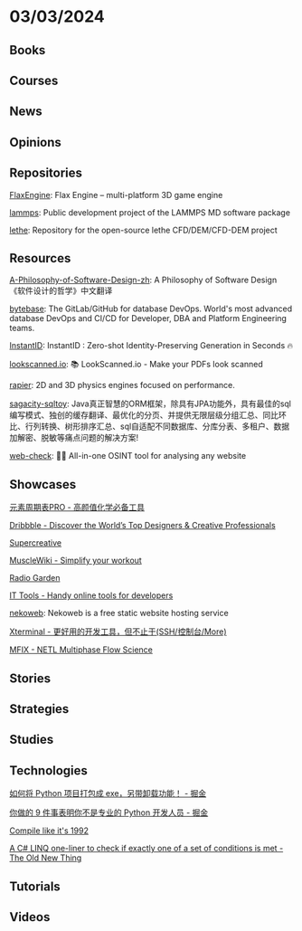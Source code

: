 # 03/03/2024

## Books

## Courses

## News

## Opinions

## Repositories
[FlaxEngine](https://github.com/FlaxEngine/FlaxEngine): Flax Engine – multi-platform 3D game engine

[lammps](https://github.com/lammps/lammps): Public development project of the LAMMPS MD software package

[lethe](https://github.com/lethe-cfd/lethe): Repository for the open-source lethe CFD/DEM/CFD-DEM project

## Resources
[A-Philosophy-of-Software-Design-zh](https://github.com/Cactus-proj/A-Philosophy-of-Software-Design-zh): A Philosophy of Software Design 《软件设计的哲学》中文翻译

[bytebase](https://github.com/bytebase/bytebase): The GitLab/GitHub for database DevOps. World's most advanced database DevOps and CI/CD for Developer, DBA and Platform Engineering teams.

[InstantID](https://github.com/InstantID/InstantID): InstantID : Zero-shot Identity-Preserving Generation in Seconds 🔥

[lookscanned.io](https://github.com/rwv/lookscanned.io): 📚 LookScanned.io - Make your PDFs look scanned

[rapier](https://github.com/dimforge/rapier): 2D and 3D physics engines focused on performance.

[sagacity-sqltoy](https://github.com/sagframe/sagacity-sqltoy): Java真正智慧的ORM框架，除具有JPA功能外，具有最佳的sql编写模式、独创的缓存翻译、最优化的分页、并提供无限层级分组汇总、同比环比、行列转换、树形排序汇总、sql自适配不同数据库、分库分表、多租户、数据加解密、脱敏等痛点问题的解决方案!

[web-check](https://github.com/Lissy93/web-check): 🕵️‍♂️ All-in-one OSINT tool for analysing any website

## Showcases
[元素周期表PRO - 高颜值化学必备工具](https://pt.ziziyi.com/)

[Dribbble - Discover the World’s Top Designers & Creative Professionals](https://dribbble.com/)

[Supercreative](https://supercreative.design/)

[MuscleWiki - Simplify your workout](https://musclewiki.com/)

[Radio Garden](https://radio.garden/)

[IT Tools - Handy online tools for developers](https://it-tools.tech/)

[nekoweb](https://nekoweb.org/): Nekoweb is a free static website hosting service

[Xterminal - 更好用的开发工具，但不止于(SSH/控制台/More)](https://www.terminal.icu/)

[MFIX - NETL Multiphase Flow Science](https://mfix.netl.doe.gov/mfix/)

## Stories

## Strategies

## Studies

## Technologies
[如何将 Python 项目打包成 exe，另带卸载功能！ - 掘金](https://juejin.cn/post/7314196310647586879)

[你做的 9 件事表明你不是专业的 Python 开发人员 - 掘金](https://juejin.cn/post/7220793382020759607)

[Compile like it's 1992](https://fabiensanglard.net/Compile_Like_Its_1992/index.php)

[A C# LINQ one-liner to check if exactly one of a set of conditions is met - The Old New Thing](https://devblogs.microsoft.com/oldnewthing/20240226-00/?p=109451)

## Tutorials

## Videos
